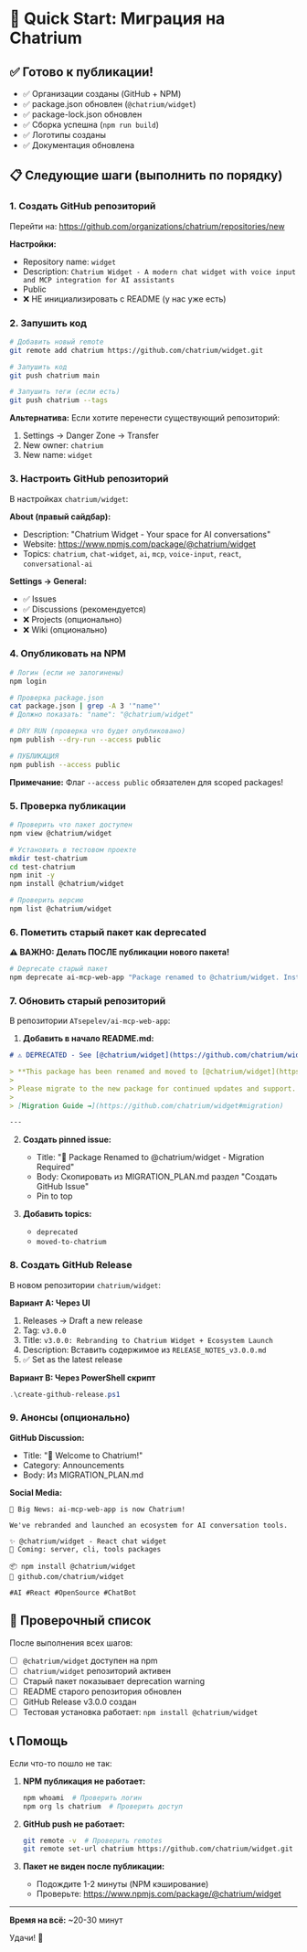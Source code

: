 # 🚀 Quick Start: Миграция на Chatrium

## ✅ Готово к публикации!

- ✅ Организации созданы (GitHub + NPM)
- ✅ package.json обновлен (`@chatrium/widget`)
- ✅ package-lock.json обновлен
- ✅ Сборка успешна (`npm run build`)
- ✅ Логотипы созданы
- ✅ Документация обновлена

## 📋 Следующие шаги (выполнить по порядку)

### 1. Создать GitHub репозиторий

Перейти на: https://github.com/organizations/chatrium/repositories/new

**Настройки:**
- Repository name: `widget`
- Description: `Chatrium Widget - A modern chat widget with voice input and MCP integration for AI assistants`
- Public
- ❌ НЕ инициализировать с README (у нас уже есть)

### 2. Запушить код

```bash
# Добавить новый remote
git remote add chatrium https://github.com/chatrium/widget.git

# Запушить код
git push chatrium main

# Запушить теги (если есть)
git push chatrium --tags
```

**Альтернатива:** Если хотите перенести существующий репозиторий:
1. Settings → Danger Zone → Transfer
2. New owner: `chatrium`
3. New name: `widget`

### 3. Настроить GitHub репозиторий

В настройках `chatrium/widget`:

**About (правый сайдбар):**
- Description: "Chatrium Widget - Your space for AI conversations"
- Website: https://www.npmjs.com/package/@chatrium/widget
- Topics: `chatrium`, `chat-widget`, `ai`, `mcp`, `voice-input`, `react`, `conversational-ai`

**Settings → General:**
- ✅ Issues
- ✅ Discussions (рекомендуется)
- ❌ Projects (опционально)
- ❌ Wiki (опционально)

### 4. Опубликовать на NPM

```bash
# Логин (если не залогинены)
npm login

# Проверка package.json
cat package.json | grep -A 3 '"name"'
# Должно показать: "name": "@chatrium/widget"

# DRY RUN (проверка что будет опубликовано)
npm publish --dry-run --access public

# ПУБЛИКАЦИЯ
npm publish --access public
```

**Примечание:** Флаг `--access public` обязателен для scoped packages!

### 5. Проверка публикации

```bash
# Проверить что пакет доступен
npm view @chatrium/widget

# Установить в тестовом проекте
mkdir test-chatrium
cd test-chatrium
npm init -y
npm install @chatrium/widget

# Проверить версию
npm list @chatrium/widget
```

### 6. Пометить старый пакет как deprecated

**⚠️ ВАЖНО: Делать ПОСЛЕ публикации нового пакета!**

```bash
# Deprecate старый пакет
npm deprecate ai-mcp-web-app "Package renamed to @chatrium/widget. Install new package: npm install @chatrium/widget"
```

### 7. Обновить старый репозиторий

В репозитории `ATsepelev/ai-mcp-web-app`:

1. **Добавить в начало README.md:**

```markdown
# ⚠️ DEPRECATED - See [@chatrium/widget](https://github.com/chatrium/widget)

> **This package has been renamed and moved to [@chatrium/widget](https://github.com/chatrium/widget)**
> 
> Please migrate to the new package for continued updates and support.
> 
> [Migration Guide →](https://github.com/chatrium/widget#migration)

---
```

2. **Создать pinned issue:**
   - Title: "📢 Package Renamed to @chatrium/widget - Migration Required"
   - Body: Скопировать из MIGRATION_PLAN.md раздел "Создать GitHub Issue"
   - Pin to top

3. **Добавить topics:**
   - `deprecated`
   - `moved-to-chatrium`

### 8. Создать GitHub Release

В новом репозитории `chatrium/widget`:

**Вариант A: Через UI**
1. Releases → Draft a new release
2. Tag: `v3.0.0`
3. Title: `v3.0.0: Rebranding to Chatrium Widget + Ecosystem Launch`
4. Description: Вставить содержимое из `RELEASE_NOTES_v3.0.0.md`
5. ✅ Set as the latest release

**Вариант B: Через PowerShell скрипт**
```powershell
.\create-github-release.ps1
```

### 9. Анонсы (опционально)

**GitHub Discussion:**
- Title: "🎉 Welcome to Chatrium!"
- Category: Announcements
- Body: Из MIGRATION_PLAN.md

**Social Media:**
```
🚀 Big News: ai-mcp-web-app is now Chatrium!

We've rebranded and launched an ecosystem for AI conversation tools.

✨ @chatrium/widget - React chat widget
🔮 Coming: server, cli, tools packages

📦 npm install @chatrium/widget
🔗 github.com/chatrium/widget

#AI #React #OpenSource #ChatBot
```

## 🎯 Проверочный список

После выполнения всех шагов:

- [ ] `@chatrium/widget` доступен на npm
- [ ] `chatrium/widget` репозиторий активен
- [ ] Старый пакет показывает deprecation warning
- [ ] README старого репозитория обновлен
- [ ] GitHub Release v3.0.0 создан
- [ ] Тестовая установка работает: `npm install @chatrium/widget`

## 📞 Помощь

Если что-то пошло не так:

1. **NPM публикация не работает:**
   ```bash
   npm whoami  # Проверить логин
   npm org ls chatrium  # Проверить доступ
   ```

2. **GitHub push не работает:**
   ```bash
   git remote -v  # Проверить remotes
   git remote set-url chatrium https://github.com/chatrium/widget.git
   ```

3. **Пакет не виден после публикации:**
   - Подождите 1-2 минуты (NPM кэширование)
   - Проверьте: https://www.npmjs.com/package/@chatrium/widget

---

**Время на всё:** ~20-30 минут

Удачи! 🚀

